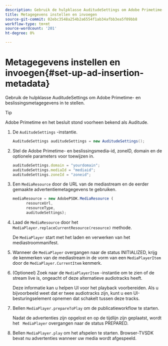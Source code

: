 ```yaml
---
description: Gebruik de hulpklasse AuditudeSettings om Adobe Primetime- en beslissingsmetagegevens in te stellen.
title: Metagegevens instellen en invoegen
source-git-commit: 02ebc3548a254b2a6554f1ab34afbb3ea5f09bb8
workflow-type: tm+mt
source-wordcount: '201'
ht-degree: 0%

---
```


# Metagegevens instellen en invoegen{#set-up-ad-insertion-metadata}

Gebruik de hulpklasse AuditudeSettings om Adobe Primetime- en beslissingsmetagegevens in te stellen.

>[!TIP]
>
>Adobe Primetime en het besluit stond voorheen bekend als Auditude.

1. De `AuditudeSettings` -instantie.

   ```java
   AuditudeSettings auditudeSettings = new AuditudeSettings();
   ```

1. Stel de Adobe Primetime- en beslissingsmedia-id, zoneID, domain en de optionele parameters voor toewijzen in.

   ```js
   auditudeSettings.domain = "yourdomain"; 
   auditudeSettings.mediaId = "mediaid"; 
   auditudeSettings.zoneId = "zoneid";
   ```

1. Een `MediaResource` door de URL van de mediastream en de eerder gemaakte advertentiemetagegevens te gebruiken.

   ```js
   mediaResource = new AdobePSDK.MediaResource ( 
         resourceUrl, 
         resourceType,  
         auditudeSettings);
   ```

1. Laad de `MediaResource` door het `MediaPlayer.replaceCurrentResource(resource)` methode.

   De `MediaPlayer` start met het laden en verwerken van het mediastroommanifest.

1. Wanneer de `MediaPlayer` overgangen naar de status INITIALIZED, krijg de kenmerken van de mediastream in de vorm van een `MediaPlayerItem` door de `MediaPlayer.CurrentItem` kenmerk.
1. (Optioneel) Zoek naar de `MediaPlayerItem` -instantie om te zien of de stream live is, ongeacht of deze alternatieve audiotracks heeft.

   Deze informatie kan u helpen UI voor het playback voorbereiden. Als u bijvoorbeeld weet dat er twee audiotracks zijn, kunt u een UI-besturingselement opnemen dat schakelt tussen deze tracks.

1. Bellen `MediaPlayer.prepareToPlay` om de publicatieworkflow te starten.

   Nadat de advertenties zijn opgelost en op de tijdlijn zijn geplaatst, wordt het `  MediaPlayer ` overgangen naar de status PREPARED.
1. Bellen `MediaPlayer.play` om het afspelen te starten.
Browser-TVSDK bevat nu advertenties wanneer uw media wordt afgespeeld.
